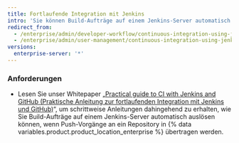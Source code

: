 ```yaml
---
title: Fortlaufende Integration mit Jenkins
intro: 'Sie können Build-Aufträge auf einem Jenkins-Server automatisch auslösen, wenn Push-Vorgänge an ein Repository in {% data variables.product.product_location_enterprise %} übertragen werden.'
redirect_from:
  - /enterprise/admin/developer-workflow/continuous-integration-using-jenkins
  - /enterprise/admin/user-management/continuous-integration-using-jenkins
versions:
  enterprise-server: '*'
---
```


### Anforderungen

- Lesen Sie unser Whitepaper „[Practical guide to CI with Jenkins and GitHub (Praktische Anleitung zur fortlaufenden Integration mit Jenkins und GitHub)](https://resources.github.com/whitepapers/practical-guide-to-CI-with-Jenkins-and-GitHub/)“, um schrittweise Anleitungen dahingehend zu erhalten, wie Sie Build-Aufträge auf einem Jenkins-Server automatisch auslösen können, wenn Push-Vorgänge an ein Repository in {% data variables.product.product_location_enterprise %} übertragen werden.
